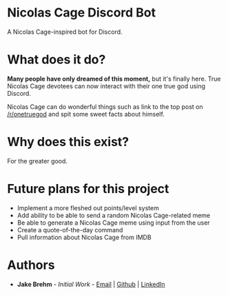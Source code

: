 # Nicolas Cage Discord Bot
A Nicolas Cage-inspired bot for Discord.

# What does it do?

**Many people have only dreamed of this moment,** but it's finally here. True Nicolas Cage devotees can now interact with their one true god using Discord.

Nicolas Cage can do wonderful things such as link to the top post on [/r/onetruegod](https://www.reddit.com/r/onetruegod) and spit some sweet facts about himself.

# Why does this exist?

For the greater good.

# Future plans for this project

- Implement a more fleshed out points/level system
- Add ability to be able to send a random Nicolas Cage-related meme
- Be able to generate a Nicolas Cage meme using input from the user
- Create a quote-of-the-day command
- Pull information about Nicolas Cage from IMDB

# Authors
- **Jake Brehm** - *Initial Work* - [Email](mailto:mail@jakebrehm.com) | [Github](http://github.com/jakebrehm) | [LinkedIn](http://linkedin.com/in/jacobbrehm)